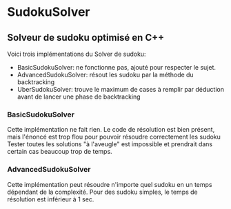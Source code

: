 # SudokuSolver
## Solveur de sudoku optimisé en C++

Voici trois implémentations du Solver de sudoku:
* BasicSudokuSolver: ne fonctionne pas, ajouté pour respecter le sujet.
* AdvancedSudokuSolver: résout les sudoku par la méthode du backtracking
* UberSudokuSolver: trouve le maximum de cases à remplir par déduction avant de lancer une phase de backtracking

### BasicSudokuSolver
Cette implémentation ne fait rien. Le code de résolution est bien présent, mais l'énoncé est trop flou pour pouvoir résoudre correctement les sudoku
Tester toutes les solutions "à l'aveugle" est impossible et prendrait dans certain cas beaucoup trop de temps.

### AdvancedSudokuSolver
Cette implémentation peut résoudre n'importe quel sudoku en un temps dépendant de la complexité. Pour des sudoku simples, le temps de résolution est inférieur à 1 sec.